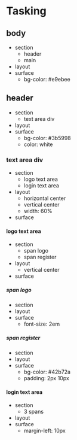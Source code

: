 # Tasking

## body

- section
    - header
    - main
- layout
- surface
    - bg-color: #e9ebee

## header

- section
    - text area div
- layout
- surface
    - bg-color: #3b5998
    - color: white
    
### text area div

- section
    - logo text area
    - login text area
- layout
    - horizontal center
    - vertical center
    - width: 60%
- surface

#### logo text area

- section
    - span logo
    - span register
- layout
    - vertical center
- surface

##### span logo
- section
- layout
- surface
    - font-size: 2em

##### span register
- section
- layout
- surface
    - bg-color: #42b72a
    - padding: 2px 10px
    
#### login text area
- section
    - 3 spans
- layout
- surface
    - margin-left: 10px


            